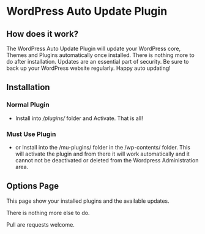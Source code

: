# WordPress Auto Update Plugin
 
## How does it work? 

The WordPress Auto Update Plugin will update your WordPress core, Themes and Plugins automatically once installed.  There is nothing more to do after installation.  Updates are an essential part of security.  Be sure to back up your WordPress website regularly.  Happy auto updating!

## Installation 

### Normal Plugin
* Install into */plugins/* folder and Activate. That is all! 

### Must Use Plugin
* or Install into the /mu-plugins/ folder in the /wp-contents/ folder. This will activate the plugin and from there it will work automatically and it cannot not be deactivated or deleted from the Wordpress Administration area.

## Options Page

This page show your installed plugins and the available updates.

There is nothing more else to do.  

Pull are requests welcome. 

	